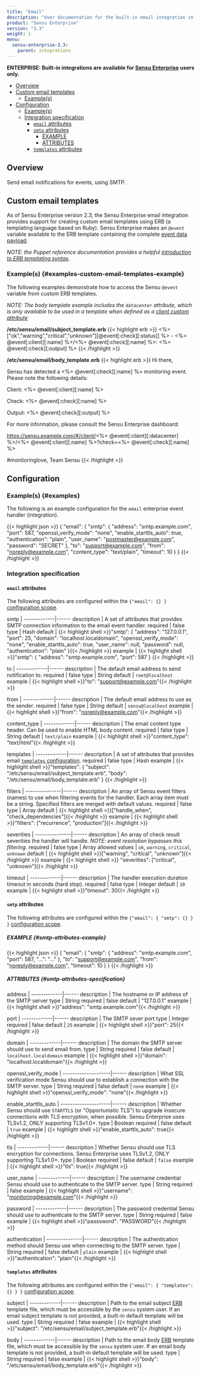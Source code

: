 ```yaml
---
title: "Email"
description: "User documentation for the built-in email integration in Sensu Enterprise. Send email notifications for events via SMTP."
product: "Sensu Enterprise"
version: "3.3"
weight: 1
menu:
  sensu-enterprise-3.3:
    parent: integrations
---
```

**ENTERPRISE: Built-in integrations are available for [Sensu Enterprise][1]
users only.**

- [Overview](#overview)
- [Custom email templates](#custom-email-templates)
  - [Example(s)](#examples-custom-email-templates-example)
- [Configuration](#configuration)
  - [Example(s)](#examples)
  - [Integration specification](#integration-specification)
    - [`email` attributes](#email-attributes)
    - [`smtp` attributes](#smtp-attributes)
      - [EXAMPLE](#smtp-attributes-example)
      - [ATTRIBUTES](#attributes-smtp-attributes-specification)
    - [`templates` attributes](#templates-attributes)

## Overview

Send email notifications for events, using SMTP.

## Custom email templates

As of Sensu Enterprise version 2.3, the Sensu Enterprise email integration
provides support for creating custom email templates using ERB (a templating
language based on Ruby). Sensu Enterprise makes an `@event` variable available to
the ERB template containing the complete [event data payload][4].

_NOTE: the Puppet reference documentation provides a helpful [introduction to
ERB templating syntax][5]._

### Example(s) {#examples-custom-email-templates-example}

The following examples demonstrate how to access the Sensu `@event` variable from custom ERB templates.

_NOTE: The body template example includes the `datacenter` attribute, which is only available to be used in a template when defined as a [client custom attribute][6]_

**/etc/sensu/email/subject_template.erb**
{{< highlight erb >}}
<%= ["ok","warning","critical","unknown"][@event[:check][:status]] %> - <%= @event[:client][:name] %>/<%= @event[:check][:name] %>: <%= @event[:check][:output] %>
{{< /highlight >}}

**/etc/sensu/email/body_template.erb**
{{< highlight erb >}}
Hi there,

Sensu has detected a <%= @event[:check][:name] %> monitoring event.
Please note the following details:

Client: <%= @event[:client][:name] %>

Check: <%= @event[:check][:name] %>

Output: <%= @event[:check][:output] %>

For more information, please consult the Sensu Enterprise dashboard:

https://sensu.example.com/#/client/<%= @event[:client][:datacenter] %>/<%= @event[:client][:name] %>?check=<%= @event[:check][:name] %>

#monitoringlove,
Team Sensu
{{< /highlight >}}

## Configuration

### Example(s) {#examples}

The following is an example configuration for the `email` enterprise event
handler (integration).

{{< highlight json >}}
{
  "email": {
    "smtp": {
      "address": "smtp.example.com",
      "port": 587,
      "openssl_verify_mode": "none",
      "enable_starttls_auto": true,
      "authentication": "plain",
      "user_name": "postmaster@example.com",
      "password": "SECRET"
    },
    "to": "support@example.com",
    "from": "noreply@example.com",
    "content_type": "text/plain",
    "timeout": 10
  }
}
{{< /highlight >}}

### Integration specification

#### `email` attributes

The following attributes are configured within the `{"email": {} }`
[configuration scope][2].

smtp         | 
-------------|------
description  | A set of attributes that provides SMTP connection information to the email event handler.
required     | false
type         | Hash
default      | {{< highlight shell >}}"smtp": {
  "address": "127.0.0.1",
  "port": 25,
  "domain": "localhost.localdomain",
  "openssl_verify_mode": "none",
  "enable_starttls_auto": true,
  "user_name": null,
  "password": null,
  "authentication": "plain"
}{{< /highlight >}}
example      |  {{< highlight shell >}}"smtp": {
  "address": "smtp.example.com",
  "port": 587
}
{{< /highlight >}}

to           | 
-------------|------
description  | The default email address to send notification to.
required     | false
type         | String
default      | `root@localhost`
example      | {{< highlight shell >}}"to": "support@example.com"{{< /highlight >}}

from         | 
-------------|------
description  | The default email address to use as the sender.
required     | false
type         | String
default      | `sensu@localhost`
example      | {{< highlight shell >}}"from": "noreply@example.com"{{< /highlight >}}

content_type | 
-------------|------
description  | The email content type header. Can be used to enable HTML body content.
required     | false
type         | String
default      | `text/plain`
example      | {{< highlight shell >}}"content_type": "text/html"{{< /highlight >}}

templates    | 
-------------|------
description  | A set of attributes that provides email [`templates` configuration][3].
required     | false
type         | Hash
example      | {{< highlight shell >}}"templates": {
  "subject": "/etc/sensu/email/subject_template.erb",
  "body": "/etc/sensu/email/body_template.erb"
}
{{< /highlight >}}

filters        | 
---------------|------
description    | An array of Sensu event filters (names) to use when filtering events for the handler. Each array item must be a string. Specified filters are merged with default values.
required       | false
type           | Array
default        | {{< highlight shell >}}["handle_when", "check_dependencies"]{{< /highlight >}}
example        | {{< highlight shell >}}"filters": ["recurrence", "production"]{{< /highlight >}}

severities     | 
---------------|------
description    | An array of check result severities the handler will handle. _NOTE: event resolution bypasses this filtering._
required       | false
type           | Array
allowed values | `ok`, `warning`, `critical`, `unknown`
default        | {{< highlight shell >}}["warning", "critical", "unknown"]{{< /highlight >}}
example        | {{< highlight shell >}} "severities": ["critical", "unknown"]{{< /highlight >}}

timeout      | 
-------------|------
description  | The handler execution duration timeout in seconds (hard stop).
required     | false
type         | Integer
default      | `10`
example      | {{< highlight shell >}}"timeout": 30{{< /highlight >}}

#### `smtp` attributes

The following attributes are configured within the `{"email": { "smtp": {} } }`
[configuration scope][2].

##### EXAMPLE {#smtp-attributes-example}

{{< highlight json >}}
{
  "email": {
    "smtp": {
      "address": "smtp.example.com",
      "port": 587,
      "...": "..."
    },
    "to": "support@example.com",
    "from": "noreply@example.com",
    "timeout": 10
  }
}
{{< /highlight >}}

##### ATTRIBUTES {#smtp-attributes-specification}

address      | 
-------------|------
description  | The hostname or IP address of the SMTP server
type         | String
required     | false
default      | "127.0.0.1"
example      | {{< highlight shell >}}"address": "smtp.example.com"{{< /highlight >}}

port         | 
-------------|------
description  | The SMTP sever port
type         | Integer
required     | false
default      | `25`
example      | {{< highlight shell >}}"port": 25{{< /highlight >}}

domain       | 
-------------|------
description  | The domain the SMTP server should use to send email from.
type         | String
required     | false
default      | `localhost.localdomain`
example      | {{< highlight shell >}}"domain": "localhost.localdomain"{{< /highlight >}}

openssl_verify_mode | 
--------------------|------
description         | What SSL verification mode Sensu should use to establish a connection with the SMTP server.
type                | String
required            | false
default             | `none`
example             | {{< highlight shell >}}"openssl_verify_mode": "none"{{< /highlight >}}

enable_starttls_auto | 
---------------------|------
description          | Whether Sensu should use `STARTTLS` (or "Opportunistic TLS") to upgrade insecure connections with TLS encryption, when possible. Sensu Enterprise uses TLSv1.2, ONLY supporting TLSv1.0+.
type                 | Boolean
required             | false
default              | `true`
example              | {{< highlight shell >}}"enable_starttls_auto": true{{< /highlight >}}

tls          | 
-------------|------
description  | Whether Sensu should use TLS encryption for connections. Sensu Enterprise uses TLSv1.2, ONLY supporting TLSv1.0+.
type         | Boolean
required     | false
default      | `false`
example      | {{< highlight shell >}}"tls": true{{< /highlight >}}

user_name    | 
-------------|------
description  | The username credential Sensu should use to authenticate to the SMTP server.
type         | String
required     | false
example      | {{< highlight shell >}}"username": "monitoring@example.com"{{< /highlight >}}

password     | 
-------------|------
description  | The password credential Sensu should use to authenticate to the SMTP server.
type         | String
required     | false
example      | {{< highlight shell >}}"passsword": "PASSWORD"{{< /highlight >}}

authentication | 
---------------|------
description    | The authentication method should Sensu use when connecting to the SMTP server.
type           | String
required       | false
default        | `plain`
example        | {{< highlight shell >}}"authentication": "plain"{{< /highlight >}}

#### `templates` attributes

The following attributes are configured within the `{"email": { "templates": {}
} }` [configuration scope][2].

subject      | 
-------------|------
description  | Path to the email subject [ERB][5] template file, which must be accessible by the `sensu` system user. If an email subject template is not provided, a built-in default template will be used.
type         | String
required     | false
example      | {{< highlight shell >}}"subject": "/etc/sensu/email/subject_template.erb"{{< /highlight >}}

body         | 
-------------|------
description  | Path to the email body [ERB][5] template file, which must be accessible by the `sensu` system user. If an email body template is not provided, a built-in default template will be used.
type         | String
required     | false
example      | {{< highlight shell >}}"body": "/etc/sensu/email/body_template.erb"{{< /highlight >}}

[?]:  #
[1]:  /sensu-enterprise
[2]:  /sensu-core/1.2/reference/configuration#configuration-scopes
[3]:  #templates-attributes
[4]:  /sensu-core/1.2/reference/events#event-data
[5]:  https://docs.puppet.com/puppet/latest/lang_template_erb.html
[6]:  /sensu-core/1.4/reference/clients/#custom-attributes

